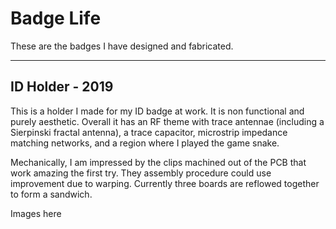 # Badge Life #
These are the badges I have designed and fabricated.

---
## ID Holder - 2019 ##
This is a holder I made for my ID badge at work. It is non functional and purely aesthetic. Overall it has an RF theme with trace antennae (including a Sierpinski fractal antenna), a trace capacitor, microstrip impedance matching networks, and a region where I played the game snake.

Mechanically, I am impressed by the clips machined out of the PCB that work amazing the first try. They assembly procedure could use improvement due to warping. Currently three boards are reflowed together to form a sandwich.

Images here